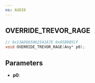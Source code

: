 ```yaml
---
ns: AUDIO
---
```

## OVERRIDE_TREVOR_RAGE

```c
// 0x13AD665062541A7E 0x05B9B5CF
void OVERRIDE_TREVOR_RAGE(Any* p0);
```


## Parameters
* **p0**: 

